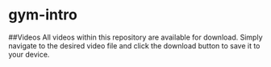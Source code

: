 # gym-intro

##Videos
All videos within this repository are available for download. Simply navigate to the desired video file and click the download button to save it to your device.
